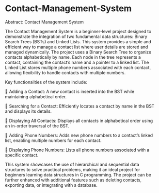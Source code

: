 # Contact-Management-System

Abstract: Contact Management System


The Contact Management System is a beginner-level project designed to
demonstrate the integration of two fundamental data structures: Binary Search
Trees (BSTs) and Linked Lists. This system provides a simple and efficient way
to manage a contact list where user details are stored and managed dynamically.
The project uses a Binary Search Tree to organize contacts alphabetically by
name. Each node in the tree represents a contact, containing the contact’s name
and a pointer to a linked list. The Linked List stores multiple phone numbers
associated with each contact, allowing flexibility to handle contacts with multiple
numbers.


Key functionalities of the system include:

 Adding a Contact: A new contact is inserted into the BST while maintaining
alphabetical order.

 Searching for a Contact: Efficiently locates a contact by name in the BST
and displays its details.

 Displaying All Contacts: Displays all contacts in alphabetical order using
an in-order traversal of the BST.

 Adding Phone Numbers: Adds new phone numbers to a contact’s linked
list, enabling multiple numbers for each contact.

 Displaying Phone Numbers: Lists all phone numbers associated with a
specific contact.


This system showcases the use of hierarchical and sequential data structures to
solve practical problems, making it an ideal project for beginners learning data
structures in C programming. The project can be further enhanced with additional
features such as deleting contacts, exporting data, or integrating with a database. 











